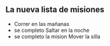 ## La nueva lista de misiones

* Correr en las mañanas
* se completo Saltar en la noche
* se completo la mision Mover la silla




